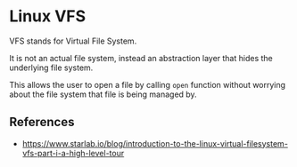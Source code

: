 # Linux VFS

VFS stands for Virtual File System.

It is not an actual file system, instead an abstraction layer that hides the underlying file system.

This allows the user to open a file by calling `open` function without worrying about the file system that file is being managed by.

## References

- https://www.starlab.io/blog/introduction-to-the-linux-virtual-filesystem-vfs-part-i-a-high-level-tour
